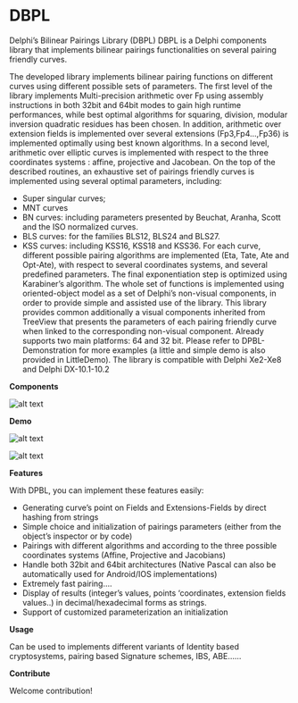 # DBPL
Delphi’s Bilinear Pairings Library (DBPL)
DBPL is a Delphi components library that implements bilinear pairings functionalities on several pairing friendly curves. 

The developed library implements bilinear pairing functions on different curves using different possible sets of parameters. The first level of the library implements Multi-precision arithmetic over Fp using assembly instructions in both 32bit and 64bit modes to gain high runtime performances, while best optimal algorithms for squaring, division, modular inversion quadratic residues has been chosen.  In addition, arithmetic over extension fields is implemented over several extensions (Fp3,Fp4…,Fp36) is implemented optimally using best known algorithms. In a second level, arithmetic over elliptic curves is implemented with respect to the three coordinates systems   : affine, projective and Jacobean. On the top of the described routines, an exhaustive set of pairings friendly curves is implemented using several optimal parameters, including:
-	Super singular curves;
-	MNT curves
-	BN curves: including parameters presented by Beuchat, Aranha, Scott and the ISO normalized curves.
-	BLS curves: for the families    BLS12, BLS24 and BLS27.
-	KSS curves: including KSS16, KSS18 and KSS36.
For each curve, different possible pairing algorithms are implemented (Eta, Tate, Ate and Opt-Ate), with respect to several coordinates systems, and several predefined parameters. The final exponentiation step is optimized using Karabiner’s algorithm. The whole set of functions is implemented using oriented-object model as a set of Delphi’s non-visual components, in order to provide simple and assisted use of the library. This library provides common additionally a visual components inherited from TreeView that presents the parameters of each pairing friendly curve when linked to the corresponding non-visual component. Already supports two main platforms: 64 and 32 bit.
Please refer to DPBL-Demonstration for more examples (a little and simple demo is also provided in LittleDemo).
The library is compatible with Delphi Xe2-Xe8 and Delphi DX-10.1-10.2

**Components**  

![alt text](https://github.com/kamel78/DBPL/blob/master/Compoents.png)

**Demo**  

![alt text](https://github.com/kamel78/DBPL/blob/master/Appdemo.png)

![alt text](https://github.com/kamel78/DBPL/blob/master/BLS.png)

**Features** 

With DPBL, you can implement these features easily:
-	Generating curve’s point on Fields and Extensions-Fields by direct hashing from strings
-	Simple choice and initialization of pairings parameters (either from the object’s inspector or by code)
-	Pairings with different algorithms and according to the three possible coordinates systems (Affine, Projective and Jacobians)
-	Handle both 32bit and 64bit architectures (Native Pascal can also be automatically used for Android/IOS implementations)   
-	Extremely fast pairing….
-	Display of results (integer’s values, points ‘coordinates, extension fields values..) in decimal/hexadecimal forms as strings.
-	Support of customized parameterization  an initialization

**Usage** 

Can be used to implements different variants of Identity based cryptosystems, pairing based Signature schemes, IBS, ABE…… 

**Contribute** 

Welcome contribution! 

